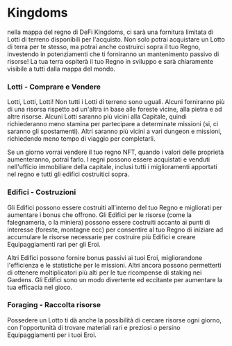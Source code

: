 # Kingdoms

nella mappa del regno di DeFi Kingdoms, ci sarà una fornitura limitata di Lotti di terreno disponibili per l'acquisto. Non solo potrai acquistare un Lotto di terra per te stesso, ma potrai anche costruirci sopra il tuo Regno, investendo in potenziamenti che ti forniranno un mantenimento passivo di risorse! La tua terra ospiterà il tuo Regno in sviluppo e sarà chiaramente visibile a tutti dalla mappa del mondo.

### **Lotti - Comprare e Vendere**

Lotti, Lotti, Lotti! Non tutti i Lotti di terreno sono uguali. Alcuni forniranno più di una risorsa rispetto ad un'altra in base alle foreste vicine, alla pietra e ad altre risorse. Alcuni Lotti saranno più vicini alla Capitale, quindi richiederanno meno stamina per partecipare a determinate missioni (si, ci saranno gli spostamenti). Altri saranno più vicini a vari dungeon e missioni, richiedendo meno tempo di viaggio per completarli.

Se un giorno vorrai vendere il tuo regno NFT, quando i valori delle proprietà aumenteranno, potrai farlo. I regni possono essere acquistati e venduti nell'ufficio immobiliare della capitale, inclusi tutti i miglioramenti apportati nel regno e tutti gli edifici costruitici sopra.

### **Edifici - Costruzioni**

Gli Edifici possono essere costruiti all'interno del tuo Regno e migliorati per aumentare i bonus che offrono. Gli Edifici per le risorse (come la falegnameria, o la miniera) possono essere costruiti accanto ai punti di interesse (foreste, montagne ecc) per consentire al tuo Regno di iniziare ad accumulare le risorse necessarie per costruire più Edifici e creare Equipaggiamenti rari per gli Eroi.

Altri Edifici possono fornire bonus passivi ai tuoi Eroi, migliorandone l'efficienza e le statistiche per le missioni. Altri ancora possono permetterti di ottenere moltiplicatori più alti per le tue ricompense di staking nei Gardens. Gli Edifici sono un modo divertente ed eccitante per aumentare la tua efficacia nel gioco.

### **Foraging - Raccolta risorse**

Possedere un Lotto ti dà anche la possibilità di cercare risorse ogni giorno, con l'opportunità di trovare materiali rari e preziosi o persino Equipaggiamenti per i tuoi Eroi.
